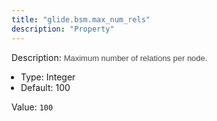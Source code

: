 ```yaml
---
title: "glide.bsm.max_num_rels"
description: "Property"
---
```


Description: <span style = 'font-family: Arial; font-size: 13px; color: #4a4a4a;'>Maximum number of relations per node.<ul style='margin: 0px; padding-left:15px;'><li>Type: Integer</li><li>Default: 100</li></ul></span>

Value: `100`